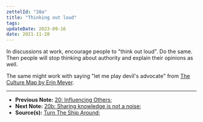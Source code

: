 ```yaml
---
zettelId: "20a"
title: "Thinking out loud"
tags:
updateDate: 2023-09-16
date: 2021-11-28
---
```


In discussions at work, encourage people to "think out loud". Do the same. Then people will stop thinking about authority and explain their opinions as well.

The same might work with saying "let me play devil's advocate" from [The Culture Map by Erin Meyer](/books/high-productivity-and-clear-communication-in-different-cultures/).

---

- **Previous Note:** [20: Influencing Others](/notes/20/);
- **Next Note:** [20b: Sharing knowledge is not a noise](/notes/20b/);
- **Source(s):** [Turn The Ship Around](/books/turn-the-ship-around-summary-book-chapter-notes/);
